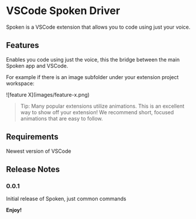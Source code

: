 # VSCode Spoken Driver

Spoken is a VSCode extension that allows you to code using just your voice.

## Features

Enables you code using just the voice, this the bridge between the main Spoken app and VSCode.

For example if there is an image subfolder under your extension project workspace:

\!\[feature X\]\(images/feature-x.png\)

> Tip: Many popular extensions utilize animations. This is an excellent way to show off your extension! We recommend short, focused animations that are easy to follow.

## Requirements

Newest version of VSCode

## Release Notes

### 0.0.1

Initial release of Spoken, just common commands

**Enjoy!**
